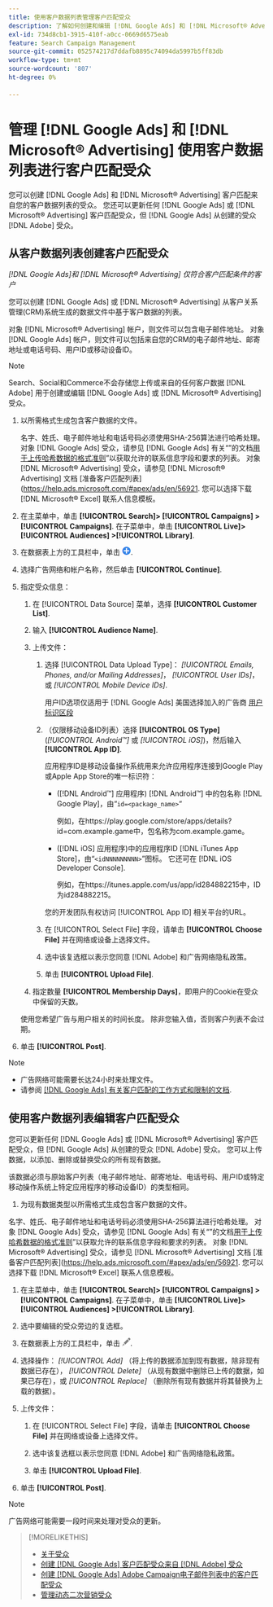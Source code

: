 ```yaml
---
title: 使用客户数据列表管理客户匹配受众
description: 了解如何创建和编辑 [!DNL Google Ads] 和 [!DNL Microsoft® Advertising] 客户匹配来自您的客户数据列表的受众。
exl-id: 734d8cb1-3915-410f-a0cc-0669d6575eab
feature: Search Campaign Management
source-git-commit: 052574217d7ddafb8895c74094da5997b5ff83db
workflow-type: tm+mt
source-wordcount: '807'
ht-degree: 0%

---
```


# 管理 [!DNL Google Ads] 和 [!DNL Microsoft® Advertising] 使用客户数据列表进行客户匹配受众

您可以创建 [!DNL Google Ads] 和 [!DNL Microsoft® Advertising] 客户匹配来自您的客户数据列表的受众。 您还可以更新任何 [!DNL Google Ads] 或 [!DNL Microsoft® Advertising] 客户匹配受众，但 [!DNL Google Ads] 从创建的受众 [!DNL Adobe] 受众。

## 从客户数据列表创建客户匹配受众

*[!DNL Google Ads]和 [!DNL Microsoft® Advertising] 仅符合客户匹配条件的客户*

您可以创建 [!DNL Google Ads] 或 [!DNL Microsoft® Advertising] 从客户关系管理(CRM)系统生成的数据文件中基于客户数据的列表。

对象 [!DNL Microsoft® Advertising] 帐户，则文件可以包含电子邮件地址。 对象 [!DNL Google Ads] 帐户，则文件可以包括来自您的CRM的电子邮件地址、邮寄地址或电话号码、用户ID或移动设备ID。

>[!NOTE]
>
>Search、Social和Commerce不会存储您上传或来自的任何客户数据 [!DNL Adobe] 用于创建或编辑 [!DNL Google Ads] 或 [!DNL Microsoft® Advertising] 受众。

1. 以所需格式生成包含客户数据的文件。

   名字、姓氏、电子邮件地址和电话号码必须使用SHA-256算法进行哈希处理。 <!-- Our UI says all, but GGL docs say don't hash user IDs and device IDs. --> 对象 [!DNL Google Ads] 受众，请参见 [!DNL Google Ads] 有关“”的文档[用于上传哈希数据的格式准则](https://support.google.com/google-ads/answer/7476159)”以获取允许的联系信息字段和要求的列表。 对象 [!DNL Microsoft® Advertising] 受众，请参见 [!DNL Microsoft® Advertising] 文档 [准备客户匹配列表](https://help.ads.microsoft.com/#apex/ads/en/56921. 您可以选择下载 [!DNL Microsoft® Excel] 联系人信息模板。

1. 在主菜单中，单击 **[!UICONTROL Search]> [!UICONTROL Campaigns] >[!UICONTROL Campaigns]**. 在子菜单中，单击 **[!UICONTROL Live]> [!UICONTROL Audiences] >[!UICONTROL Library]**.

1. 在数据表上方的工具栏中，单击 ![创建](/help/search-social-commerce/assets/add.png "创建").

1. 选择广告网络和帐户名称，然后单击 **[!UICONTROL Continue]**.

1. 指定受众信息：

   1. 在 [!UICONTROL Data Source] 菜单，选择 **[!UICONTROL Customer List]**.

   1. 输入 **[!UICONTROL Audience Name]**.

   1. 上传文件：

      1. 选择 [!UICONTROL Data Upload Type]： *[!UICONTROL Emails, Phones, and/or Mailing Addresses]*， *[!UICONTROL User IDs]*，或 *[!UICONTROL Mobile Device IDs]*.

         用户ID选项仅适用于 [!DNL Google Ads] 美国选择加入的广告商 [用户标识区段](https://support.google.com/google-ads/answer/9199250)

      1. （仅限移动设备ID列表）选择 **[!UICONTROL OS Type]** (*[!UICONTROL Android™]* 或 *[!UICONTROL iOS]*)，然后输入 **[!UICONTROL App ID]**.

         应用程序ID是移动设备操作系统用来允许应用程序连接到Google Play或Apple App Store的唯一标识符：

         * ([!DNL Android™] 应用程序) [!DNL Android™] 中的包名称 [!DNL Google Play]，由“`id=<package_name>`“

           例如，在https://play.google.com/store/apps/details?id=com.example.game中，包名称为com.example.game。

         * ([!DNL iOS] 应用程序)中的应用程序ID [!DNL iTunes App Store]，由“`<idNNNNNNNNN>`”图标。 它还可在 [!DNL iOS Developer Console].

           例如，在https://itunes.apple.com/us/app/id284882215中，ID为id284882215。

         您的开发团队有权访问 [!UICONTROL App ID] 相关平台的URL。

      1. 在 [!UICONTROL Select File] 字段，请单击 **[!UICONTROL Choose File]** 并在网络或设备上选择文件。

      1. 选中该复选框以表示您同意 [!DNL Adobe] 和广告网络隐私政策。

      1. 单击 **[!UICONTROL Upload File]**.

   1. 指定数量 **[!UICONTROL Membership Days]**，即用户的Cookie在受众中保留的天数。

   使用您希望广告与用户相关的时间长度。 除非您输入值，否则客户列表不会过期。

1. 单击 **[!UICONTROL Post]**.

>[!NOTE]
>
>* 广告网络可能需要长达24小时来处理文件。
>* 请参阅 [[!DNL Google Ads] 有关客户匹配的工作方式和限制的文档](https://support.google.com/displayvideo/answer/9539301).

## 使用客户数据列表编辑客户匹配受众

您可以更新任何 [!DNL Google Ads] 或 [!DNL Microsoft® Advertising] 客户匹配受众，但 [!DNL Google Ads] 从创建的受众 [!DNL Adobe] 受众。 您可以上传数据，以添加、删除或替换受众的所有现有数据。

该数据必须与原始客户列表（电子邮件地址、邮寄地址、电话号码、用户ID或特定移动操作系统上特定应用程序的移动设备ID）的类型相同。

1. 为现有数据类型以所需格式生成包含客户数据的文件。

名字、姓氏、电子邮件地址和电话号码必须使用SHA-256算法进行哈希处理。 <!-- Our UI says all, but GGL docs say don't hash user IDs and device IDs. --> 对象 [!DNL Google Ads] 受众，请参见 [!DNL Google Ads] 有关“”的文档[用于上传哈希数据的格式准则](https://support.google.com/google-ads/answer/7476159)”以获取允许的联系信息字段和要求的列表。 对象 [!DNL Microsoft® Advertising] 受众，请参见 [!DNL Microsoft® Advertising] 文档 [准备客户匹配列表](https://help.ads.microsoft.com/#apex/ads/en/56921. 您可以选择下载 [!DNL Microsoft® Excel] 联系人信息模板。

1. 在主菜单中，单击 **[!UICONTROL Search]> [!UICONTROL Campaigns] >[!UICONTROL Campaigns]**. 在子菜单中，单击 **[!UICONTROL Live]> [!UICONTROL Audiences] >[!UICONTROL Library]**.

1. 选中要编辑的受众旁边的复选框。

1. 在数据表上方的工具栏中，单击 ![编辑](/help/search-social-commerce/assets/edit.png).

1. 选择操作： *[!UICONTROL Add]* （将上传的数据添加到现有数据，除非现有数据已存在）， *[!UICONTROL Delete]* （从现有数据中删除已上传的数据，如果已存在），或 *[!UICONTROL Replace]* （删除所有现有数据并将其替换为上载的数据）。

1. 上传文件：

   1. 在 [!UICONTROL Select File] 字段，请单击 **[!UICONTROL Choose File]** 并在网络或设备上选择文件。

   1. 选中该复选框以表示您同意 [!DNL Adobe] 和广告网络隐私政策。

   1. 单击 **[!UICONTROL Upload File]**.

1. 单击 **[!UICONTROL Post]**.

>[!NOTE]
>
>广告网络可能需要一段时间来处理对受众的更新。

>[!MORELIKETHIS]
>
>* [关于受众](audience-about.md)
>* [创建 [!DNL Google Ads] 客户匹配受众来自 [!DNL Adobe] 受众](google-audience-from-adobe-audience.md)
>* [创建 [!DNL Google Ads] Adobe Campaign电子邮件列表中的客户匹配受众](google-audience-from-campaign-email-list.md)
>* [管理动态二次营销受众](audience-dynamic-remarketing-manage.md)
